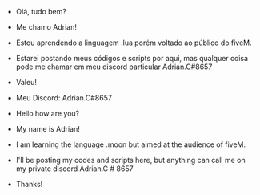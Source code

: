 - Olá, tudo bem?
- Me chamo Adrian!
- Estou aprendendo a linguagem .lua porém voltado ao público do fiveM.
- Estarei postando meus códigos e scripts por aqui, mas qualquer coisa pode me chamar em meu discord particular Adrian.C#8657
- Valeu!
- Meu Discord: Adrian.C#8657

- Hello how are you?
- My name is Adrian!
- I am learning the language .moon but aimed at the audience of fiveM.
- I'll be posting my codes and scripts here, but anything can call me on my private discord Adrian.C # 8657
- Thanks!
